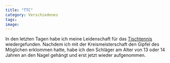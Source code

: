 ```yaml
---
title: "TTC"
category: Verschiedenes
tags: 
image: 
---
```


In den letzten Tagen habe ich meine Leidenschaft für das [Tischtennis](http://de.wikipedia.org/wiki/Tischtennis) wiedergefunden. Nachdem ich mit der Kreismeisterschaft den Gipfel des Möglichen erklommen hatte, habe ich den Schläger am Alter von 13 oder 14 Jahren an den Nagel gehängt und erst jetzt wieder aufgenommen.